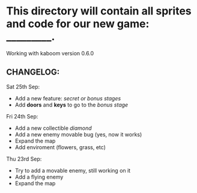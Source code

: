 # This directory will contain all sprites and code for our new game: _________.

Working with kaboom version 0.6.0

## CHANGELOG:

Sat 25th Sep:

- Add a new feature: *secret or bonus stages*
- Add **doors** and **keys** to go to the *bonus stage*

Fri 24th Sep:

- Add a new collectible *diamond*
- Add a new enemy movable bug (yes, now it works)
- Expand the map
- Add enviroment (flowers, grass, etc)

Thu 23rd Sep:

- Try to add a movable enemy, still working on it
- Add a flying enemy
- Expand the map

